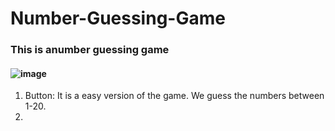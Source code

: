 # Number-Guessing-Game

### This is anumber guessing game

#### ![image](https://github.com/Gorur56/Number-Guessing-Game/assets/54911292/7934b0ac-9839-4fab-98cf-82c64228621a)

1. Button: It is a easy version of the game. We guess the numbers between 1-20.
2. 
